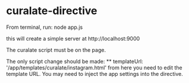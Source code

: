 curalate-directive
==================

From terminal, run: 
node app.js 

this will create a simple server at http://localhost:9000


The curalate script must be on the page. 

The only script change should be made:
** templateUrl: '/app/templates/curalate/instagram.html'
from here you need to edit the template URL. You may need to inject the app settings into the directive.
